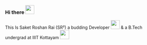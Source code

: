 ### Hi there <img src="https://github.com/SRR-CODER/Assets/blob/main/Hi.gif" width="29px"> 
This Is Saket Roshan Rai (SR²) a budding Developer <img src="https://github.com/SRR-CODER/Assets/blob/main/web-development.png" width="29px">
& a B.Tech undergrad at IIIT Kottayam <img src="https://github.com/SRR-CODER/Assets/blob/main/school.png" width="30px">



<!--
**SRR-CODER/SRR-CODER** is a ✨ _special_ ✨ repository because its `README.md` (this file) appears on your GitHub profile.

Here are some ideas to get you started:

- 🔭 I’m currently working on ...
- 🌱 I’m currently learning ...
- 👯 I’m looking to collaborate on ...
- 🤔 I’m looking for help with ...
- 💬 Ask me about ...
- 📫 How to reach me: ...
- 😄 Pronouns: ...
- ⚡ Fun fact: ...
-->
